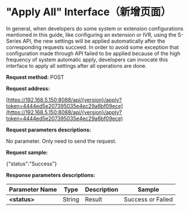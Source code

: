 # "**Apply All" Interface（新增页面）**

In general, when developers do some system or extension configurations mentioned in this guide, like configuring an extension or IVR, using the S-Series API, the new settings will be applied automatically after the corresponding requests succeed. In order to avoid some exception that configuration made through API failed to be applied because of the high frequency of system automatic apply, developers can invocate this interface to apply all settings after all operations are done.

**Request method:** POST

**Request address:**

[https://192.168.5.150:8088/api/{version}/apply?token=4444ed5e207395035e4ec29a6bf09ece](https://192.168.5.150:8088/api/{version}/apply?token=4444ed5e207395035e4ec29a6bf09ece)

**Request parameters descriptions:**

No parameter. Only need to send the request.

**Request sample:**

{"status":"Success"}

**Response parameters descriptions:**

| **Parameter Name** | **Type** | **Description** | **Sample** |
| --- | --- | --- | --- |
| **&lt;status&gt;** | String | Result | Success or Failed |



